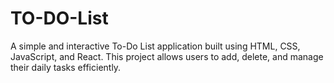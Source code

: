 # TO-DO-List
A simple and interactive To-Do List application built using HTML, CSS, JavaScript, and React. This project allows users to add, delete, and manage their daily tasks efficiently.
